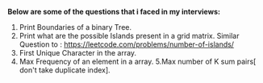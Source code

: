 **Below are some of the questions that i faced in my interviews:**

1. Print Boundaries of a binary Tree.
2. Print what are the possible Islands present in a grid matrix.
Similar Question to : https://leetcode.com/problems/number-of-islands/
3. First Unique Character in the array.
4. Max Frequency of an element in a array.
5.Max number of K sum pairs[ don't take duplicate index].